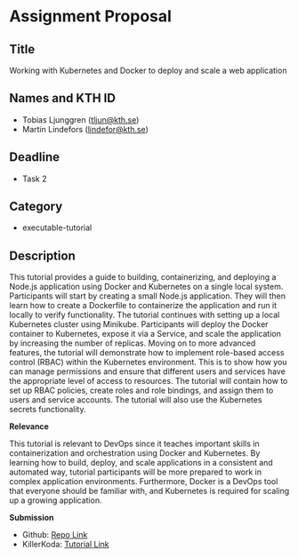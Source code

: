 # Assignment Proposal

## Title

Working with Kubernetes and Docker to deploy and scale a web application

## Names and KTH ID

- Tobias Ljunggren (tljun@kth.se)
- Martin Lindefors (lindefor@kth.se)

## Deadline

- Task 2

## Category

- executable-tutorial

## Description

This tutorial provides a guide to building, containerizing, and deploying a Node.js application using Docker and Kubernetes on a single local system. Participants will start by creating a small Node.js application. They will then learn how to create a Dockerfile to containerize the application and run it locally to verify functionality. The tutorial continues with setting up a local Kubernetes cluster using Minikube. Participants will deploy the Docker container to Kubernetes, expose it via a Service, and scale the application by increasing the number of replicas. Moving on to more advanced features, the tutorial will demonstrate how to implement role-based access control (RBAC) within the Kubernetes environment. This is to show how you can manage permissions and ensure that different users and services have the appropriate level of access to resources. The tutorial will contain how to set up RBAC policies, create roles and role bindings, and assign them to users and service accounts. The tutorial will also use the Kubernetes secrets functionality.

**Relevance**

This tutorial is relevant to DevOps since it teaches important skills in containerization and orchestration using Docker and Kubernetes. By learning how to build, deploy, and scale applications in a consistent and automated way, tutorial participants will be more prepared to work in complex application environments. Furthermore, Docker is a DevOps tool that everyone should be familiar with, and Kubernetes is required for scaling up a growing application.

**Submission**
- Github: [Repo Link](https://github.com/Lindefor/lindefor-tljun-dd2482/tree/main)
- KillerKoda: [Tutorial Link](https://killercoda.com/tljun-lindefor/scenario/tutorial)